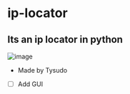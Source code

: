 # ip-locator
## Its an ip locator in python
![image](https://user-images.githubusercontent.com/91703892/146998999-94145c40-9fb0-4e2f-b0d2-f30fe5fe5f83.png)
- Made by Tysudo
- [ ] Add GUI
